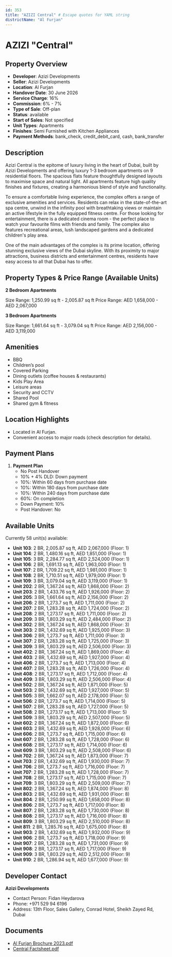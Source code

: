 ```yaml
---
id: 353
title: "AZIZI Central" # Escape quotes for YAML string
districtName: "Al Furjan"
---
```


# AZIZI "Central"

## Property Overview
- **Developer**: Azizi Developments
- **Seller**: Azizi Developments
- **Location**: Al Furjan
- **Handover Date**: 30 June 2026
- **Service Charge**: 16%
- **Commission**: 6% - 7%
- **Type of Sale**: Off-plan
- **Status**: available
- **Start of Sales**: Not specified
- **Unit Types**: Apartments
- **Finishes**: Semi Furnished with Kitchen Appliances
- **Payment Methods**: bank_check, credit_debit_card, cash, bank_transfer

## Description
Azizi Central is the epitome of luxury living in the heart of Dubai, built by Azizi Developments and offering luxury 1-3 bedroom apartments on 9 residential floors. The spacious flats feature thoughtfully designed layouts to maximise space and natural light. All apartments feature high quality finishes and fixtures, creating a harmonious blend of style and functionality.

To ensure a comfortable living experience, the complex offers a range of exclusive amenities and services. Residents can relax in the state-of-the-art spa centre, unwind in the infinity pool with breathtaking views or maintain an active lifestyle in the fully equipped fitness centre. For those looking for entertainment, there is a dedicated cinema room - the perfect place to watch your favourite films with friends and family. The complex also features recreational areas, lush landscaped gardens and a dedicated children's play area.

One of the main advantages of the complex is its prime location, offering stunning exclusive views of the Dubai skyline. With its proximity to major attractions, business districts and entertainment centres, residents have easy access to all that Dubai has to offer.

## Property Types & Price Range (Available Units)
**2 Bedroom Apartments**

Size Range: 1,250.99 sq ft - 2,005.87 sq ft
Price Range: AED 1,658,000 - AED 2,067,000

**3 Bedroom Apartments**

Size Range: 1,661.64 sq ft - 3,079.04 sq ft
Price Range: AED 2,156,000 - AED 3,119,000

## Amenities
- BBQ
- Children’s pool
- Covered Parking
- Dining outlets  (coffee houses & restaurants)
- Kids Play Area
- Leisure areas
- Security and CCTV
- Shared Pool
- Shared gym & fitness

## Location Highlights
- Located in Al Furjan.
- Convenient access to major roads (check description for details).

## Payment Plans
1. **Payment Plan**
   - No Post Handover
   - 10% + 4% DLD: Down payment
   - 10%: Within 60 days from purchase date
   - 10%: Within 180 days from purchase date
   - 10%: Within 240 days from purchase date
   - 60%: On completion
   - Down Payment: 10%
   - Post Handover: No

## Available Units
Currently 58 unit(s) available:
- **Unit 103**: 2 BR, 2,005.87 sq ft, AED 2,067,000 (Floor: 1)
- **Unit 104**: 2 BR, 1,480.16 sq ft, AED 1,851,000 (Floor: 1)
- **Unit 105**: 3 BR, 2,284.77 sq ft, AED 2,524,000 (Floor: 1)
- **Unit 106**: 2 BR, 1,691.13 sq ft, AED 1,963,000 (Floor: 1)
- **Unit 107**: 2 BR, 1,709.22 sq ft, AED 1,981,000 (Floor: 1)
- **Unit 108**: 2 BR, 1,710.51 sq ft, AED 1,979,000 (Floor: 1)
- **Unit 109**: 3 BR, 3,079.04 sq ft, AED 3,119,000 (Floor: 1)
- **Unit 202**: 2 BR, 1,367.24 sq ft, AED 1,868,000 (Floor: 2)
- **Unit 203**: 2 BR, 1,433.76 sq ft, AED 1,926,000 (Floor: 2)
- **Unit 205**: 3 BR, 1,661.64 sq ft, AED 2,156,000 (Floor: 2)
- **Unit 206**: 2 BR, 1,273.7 sq ft, AED 1,711,000 (Floor: 2)
- **Unit 207**: 2 BR, 1,283.28 sq ft, AED 1,724,000 (Floor: 2)
- **Unit 208**: 2 BR, 1,273.17 sq ft, AED 1,711,000 (Floor: 2)
- **Unit 209**: 3 BR, 1,803.29 sq ft, AED 2,484,000 (Floor: 2)
- **Unit 302**: 2 BR, 1,367.24 sq ft, AED 1,868,000 (Floor: 3)
- **Unit 303**: 2 BR, 1,432.69 sq ft, AED 1,925,000 (Floor: 3)
- **Unit 306**: 2 BR, 1,273.7 sq ft, AED 1,711,000 (Floor: 3)
- **Unit 307**: 2 BR, 1,283.28 sq ft, AED 1,725,000 (Floor: 3)
- **Unit 309**: 3 BR, 1,803.29 sq ft, AED 2,506,000 (Floor: 3)
- **Unit 402**: 2 BR, 1,367.24 sq ft, AED 1,869,000 (Floor: 4)
- **Unit 403**: 2 BR, 1,432.69 sq ft, AED 1,927,000 (Floor: 4)
- **Unit 406**: 2 BR, 1,273.7 sq ft, AED 1,713,000 (Floor: 4)
- **Unit 407**: 2 BR, 1,283.28 sq ft, AED 1,726,000 (Floor: 4)
- **Unit 408**: 2 BR, 1,273.17 sq ft, AED 1,712,000 (Floor: 4)
- **Unit 409**: 3 BR, 1,803.29 sq ft, AED 2,506,000 (Floor: 4)
- **Unit 502**: 2 BR, 1,367.24 sq ft, AED 1,871,000 (Floor: 5)
- **Unit 503**: 2 BR, 1,432.69 sq ft, AED 1,927,000 (Floor: 5)
- **Unit 505**: 3 BR, 1,662.07 sq ft, AED 2,178,000 (Floor: 5)
- **Unit 506**: 2 BR, 1,273.7 sq ft, AED 1,714,000 (Floor: 5)
- **Unit 507**: 2 BR, 1,283.28 sq ft, AED 1,727,000 (Floor: 5)
- **Unit 508**: 2 BR, 1,273.17 sq ft, AED 1,713,000 (Floor: 5)
- **Unit 509**: 3 BR, 1,803.29 sq ft, AED 2,507,000 (Floor: 5)
- **Unit 602**: 2 BR, 1,367.24 sq ft, AED 1,872,000 (Floor: 6)
- **Unit 603**: 2 BR, 1,432.69 sq ft, AED 1,928,000 (Floor: 6)
- **Unit 606**: 2 BR, 1,273.7 sq ft, AED 1,715,000 (Floor: 6)
- **Unit 607**: 2 BR, 1,283.28 sq ft, AED 1,728,000 (Floor: 6)
- **Unit 608**: 2 BR, 1,273.17 sq ft, AED 1,714,000 (Floor: 6)
- **Unit 609**: 3 BR, 1,803.29 sq ft, AED 2,508,000 (Floor: 6)
- **Unit 702**: 2 BR, 1,367.24 sq ft, AED 1,873,000 (Floor: 7)
- **Unit 703**: 2 BR, 1,432.69 sq ft, AED 1,930,000 (Floor: 7)
- **Unit 706**: 2 BR, 1,273.7 sq ft, AED 1,716,000 (Floor: 7)
- **Unit 707**: 2 BR, 1,283.28 sq ft, AED 1,728,000 (Floor: 7)
- **Unit 708**: 2 BR, 1,273.17 sq ft, AED 1,715,000 (Floor: 7)
- **Unit 709**: 3 BR, 1,803.29 sq ft, AED 2,509,000 (Floor: 7)
- **Unit 802**: 2 BR, 1,367.24 sq ft, AED 1,874,000 (Floor: 8)
- **Unit 803**: 2 BR, 1,432.69 sq ft, AED 1,931,000 (Floor: 8)
- **Unit 804**: 2 BR, 1,250.99 sq ft, AED 1,658,000 (Floor: 8)
- **Unit 806**: 2 BR, 1,273.7 sq ft, AED 1,717,000 (Floor: 8)
- **Unit 807**: 2 BR, 1,283.28 sq ft, AED 1,730,000 (Floor: 8)
- **Unit 808**: 2 BR, 1,273.17 sq ft, AED 1,716,000 (Floor: 8)
- **Unit 809**: 3 BR, 1,803.29 sq ft, AED 2,510,000 (Floor: 8)
- **Unit 811**: 2 BR, 1,285.76 sq ft, AED 1,675,000 (Floor: 8)
- **Unit 903**: 2 BR, 1,432.69 sq ft, AED 1,932,000 (Floor: 9)
- **Unit 906**: 2 BR, 1,273.7 sq ft, AED 1,718,000 (Floor: 9)
- **Unit 907**: 2 BR, 1,283.28 sq ft, AED 1,731,000 (Floor: 9)
- **Unit 908**: 2 BR, 1,273.17 sq ft, AED 1,717,000 (Floor: 9)
- **Unit 909**: 3 BR, 1,803.29 sq ft, AED 2,512,000 (Floor: 9)
- **Unit 910**: 2 BR, 1,286.94 sq ft, AED 1,677,000 (Floor: 9)

## Developer Contact
**Azizi Developments**
- Contact Person: Fidan Heydarova
- Phone: +971 529 94 6196
- Address: 13th Floor, Sales Gallery, Conrad Hotel, Sheikh Zayed Rd, Dubai

## Documents
- [Al Furjan Brochure 2023.pdf](https://cdn.geniemap.net/2023/07/20/IGedx7AM1UorU3v2lkGKC7OvJ7OFkCwNxYG5IIj6.pdf)
- [Central Factsheet.pdf](https://cdn.geniemap.net/2023/07/20/MwaTlVPCbAbsIXjnsf7axDnQ7KnSgNEqM6ifD7Lt.pdf)
